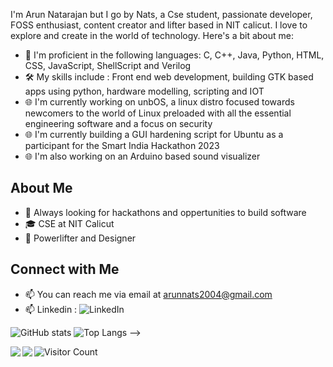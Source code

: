 I'm Arun Natarajan but I go by Nats, a Cse student, passionate developer, FOSS enthusiast, content creator and lifter based in NIT calicut. I love to explore and create in the world of technology. Here's a bit about me:

- 🔭 I'm proficient in the following languages: C, C++, Java, Python, HTML, CSS, JavaScript, ShellScript and Verilog
- 🛠️ My skills include : Front end web development, building GTK based apps using python, hardware modelling, scripting and IOT
- 🌐 I'm currently working on unbOS, a linux distro focused towards newcomers to the world of Linux preloaded with all the essential engineering software and a focus on security
- 🌐 I'm currently building a GUI hardening script for Ubuntu as a participant for the Smart India Hackathon 2023
- 🌐 I'm also working on an Arduino based sound visualizer 
## About Me

- 💼 Always looking for hackathons and oppertunities to build software
- 🎓 CSE at NIT Calicut
- 🌱 Powerlifter and Designer

## Connect with Me

- 📫 You can reach me via email at arunnats2004@gmail.com
- 📫 Linkedin : ![LinkedIn](https://www.linkedin.com/in/arun-natarajan-567539211/)

  
![GitHub stats](https://readme-stats-cfgj2cxdy.vercel.app/api?username=arunnats&count_private=true&show_icons=true&theme=tokyonight)
![Top Langs](https://readme-stats-cfgj2cxdy.vercel.app/api/top-langs/?username=arunnats&hide=php&theme=tokyonight)
-->
<div>
<a href="https://github-readme-stats.vercel.app/api?username=arunnats&theme=tokyonight">
  <img  align="left" src="https://github-readme-stats.vercel.app/api?username=arunnats&count_private=true&show_icons=true&theme=tokyonight" />
</a>
<a href="https://github-readme-stats.vercel.app/api/top-langs/?username=arunnats&hide=php&theme=tokyonight">
  <img align="left" src="https://github-readme-stats.vercel.app/api/top-langs/?username=arunnats&hide=php&theme=tokyonight" />
</a>
</div>

![Visitor Count](https://profile-counter.glitch.me/arunnats/count.svg)
<!--
**arunnats/arunnats** is a ✨ _special_ ✨ repository because its `README.md` (this file) appears on your GitHub profile.

Here are some ideas to get you started:

- 🔭 I’m currently working on ...
- 🌱 I’m currently learning ...
- 👯 I’m looking to collaborate on ...
- 🤔 I’m looking for help with ...
- 💬 Ask me about ...
- 📫 How to reach me: ...
- 😄 Pronouns: ...
- ⚡ Fun fact: ...
-->
